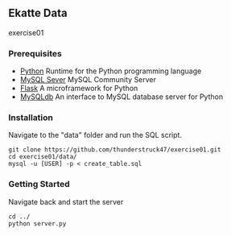 ## Ekatte Data

exercise01

### Prerequisites

* [Python](https://www.python.org/downloads/) Runtime for the Python programming language
* [MySQL Sever](https://dev.mysql.com/downloads/mysql/) MySQL Community Server
* [Flask](http://flask.pocoo.org/) A microframework for Python
* [MySQLdb](http://mysql-python.sourceforge.net/MySQLdb.html) An interface to MySQL database server for Python

### Installation

Navigate to the "data" folder and run the SQL script.
````
git clone https://github.com/thunderstruck47/exercise01.git
cd exercise01/data/
mysql -u [USER] -p < create_table.sql
````

### Getting Started

Navigate back and start the server

````
cd ../
python server.py
````
